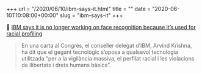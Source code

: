 +++
url = "/2020/06/10/ibm-says-it.html"
title = ""
date = "2020-06-10T10:08:00+00:00"
slug = "ibm-says-it"
+++

📎 [IBM says it is no longer working on face recognition because it’s used for racial profiling](https://www.technologyreview.com/2020/06/09/1002947/ibm-says-it-is-no-longer-working-on-face-recognition-because-its-used-for-racial-profiling/)

> En una carta al Congrés, el conseller delegat d’IBM, Arvind Krishna, ha dit que el gegant tecnològic s’oposa a qualsevol tecnologia utilitzada “per a la vigilància massiva, el perfilat racial i les violacions de llibertats i drets humans bàsics”.
